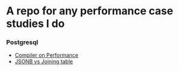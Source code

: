 # A repo for any performance case studies I do

### Postgresql

- [Compiler on Performance](./postgresql/compiler/README.md)
- [JSONB vs Joining table](./postgresql/json-vs-btree/README.md)
